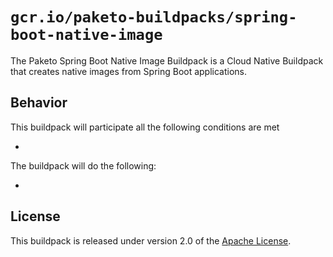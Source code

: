 # `gcr.io/paketo-buildpacks/spring-boot-native-image`
The Paketo Spring Boot Native Image Buildpack is a Cloud Native Buildpack that creates native images from Spring Boot applications.

## Behavior
This buildpack will participate all the following conditions are met

*

The buildpack will do the following:

*

## License
This buildpack is released under version 2.0 of the [Apache License][a].

[a]: http://www.apache.org/licenses/LICENSE-2.0
